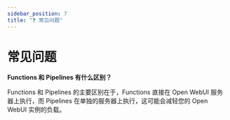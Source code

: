 ```yaml
---
sidebar_position: 7
title: "❓ 常见问题"
---
```


# 常见问题

**Functions 和 Pipelines 有什么区别？**

Functions 和 Pipelines 的主要区别在于，Functions 直接在 Open WebUI 服务器上执行，而 Pipelines 在单独的服务器上执行，这可能会减轻您的 Open WebUI 实例的负载。